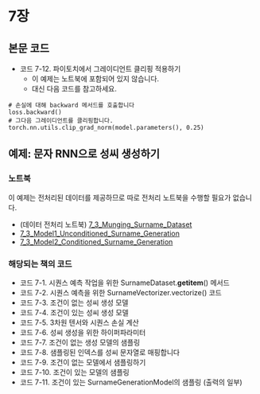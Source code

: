 # 7장

## 본문 코드

- 코드 7-12. 파이토치에서 그레이디언트 클리핑 적용하기
	+ 이 예제는 노트북에 포함되어 있지 않습니다.
	+ 대신 다음 코드를 참고하세요.

```
# 손실에 대해 backward 메서드를 호출합니다
loss.backward()
# 그다음 그레이디언트를 클리핑합니다.
torch.nn.utils.clip_grad_norm(model.parameters(), 0.25)
```

## 예제: 문자 RNN으로 성씨 생성하기

### 노트북

이 예제는 전처리된 데이터를 제공하므로 따로 전처리 노트북을 수행할 필요가 없습니다.

- (데이터 전처리 노트북) [7_3_Munging_Surname_Dataset](7_3_surname_generation/7_3_Munging_Surname_Dataset.ipynb)
- [7_3_Model1_Unconditioned_Surname_Generation](7_3_surname_generation/7_3_Model1_Unconditioned_Surname_Generation.ipynb) 
- [7_3_Model2_Conditioned_Surname_Generation](7_3_surname_generation/7_3_Model2_Conditioned_Surname_Generation.ipynb)

### 해당되는 책의 코드

- 코드 7-1. 시퀀스 예측 작업을 위한 SurnameDataset.__getitem__() 메서드
- 코드 7-2. 시퀀스 예측을 위한 SurnameVectorizer.vectorize() 코드
- 코드 7-3. 조건이 없는 성씨 생성 모델
- 코드 7-4. 조건이 있는 성씨 생성 모델
- 코드 7-5. 3차원 텐서와 시퀀스 손실 계산
- 코드 7-6. 성씨 생성을 위한 하이퍼파라미터
- 코드 7-7. 조건이 없는 생성 모델의 샘플링
- 코드 7-8. 샘플링된 인덱스를 성씨 문자열로 매핑합니다
- 코드 7-9. 조건이 없는 모델에서 샘플링하기
- 코드 7-10. 조건이 있는 모델의 샘플링
- 코드 7-11. 조건이 있는 SurnameGenerationModel의 샘플링 (출력의 일부)